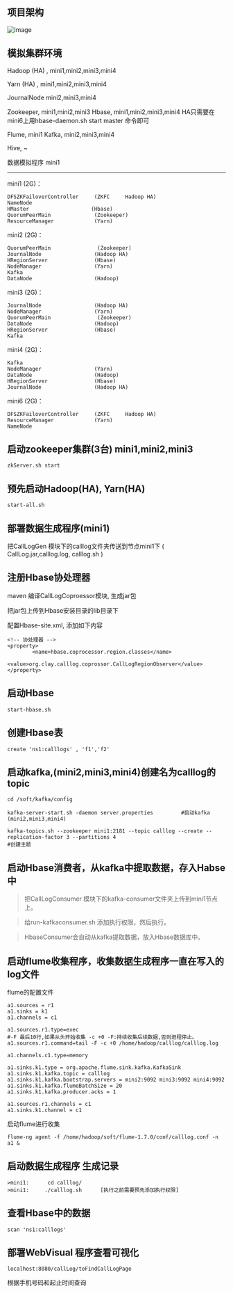 ## 项目架构
![image](https://github.com/clay4444/CallLogCollectSystem/blob/master/Show/CallLogCollectSystem.png)

## 模拟集群环境

Hadoop (HA) , 	mini1,mini2,mini3,mini4

Yarn (HA) ,		mini1,mini2,mini3,mini4

JournalNode		mini2,mini3,mini4

Zookeeper,  		mini1,mini2,mini3
Hbase,  			mini1,mini2,mini3,mini4	 HA只需要在mini6上用hbase-daemon.sh start master 命令即可

Flume,  			mini1
Kafka,  			mini2,mini3,mini4

Hive,  			~

数据模拟程序		mini1

------------------------------------------------------

mini1 (2G)：

~~~
DFSZKFailoverController		(ZKFC     Hadoop HA)
NameNode				
HMaster					   (Hbase)
QuorumPeerMain			    (Zookeeper)
ResourceManager				(Yarn)
~~~

mini2 (2G)：

~~~
QuorumPeerMain			     (Zookeeper)
JournalNode					(Hadoop HA)
HRegionServer				(Hbase)
NodeManager					(Yarn)
Kafka
DataNode					(Hadoop)
~~~

mini3 (2G)：

~~~
JournalNode					(Hadoop HA)
NodeManager					(Yarn)
QuorumPeerMain			     (Zookeeper)
DataNode					(Hadoop)
HRegionServer				(Hbase)
Kafka
~~~

mini4 (2G)：

~~~
Kafka
NodeManager					(Yarn)
DataNode					(Hadoop)
HRegionServer				(Hbase)
JournalNode					(Hadoop HA)
~~~

mini6 (2G)：

~~~
DFSZKFailoverController		(ZKFC     Hadoop HA)
ResourceManager				(Yarn)
NameNode
~~~



## 启动zookeeper集群(3台)  mini1,mini2,mini3

~~~
zkServer.sh start 
~~~



## 预先启动Hadoop(HA), Yarn(HA)

~~~
start-all.sh
~~~



## 部署数据生成程序(mini1)

把CallLogGen 模块下的calllog文件夹传送到节点mini1下 ( CallLog.jar,calllog.log,  calllog.sh )



## 注册Hbase协处理器

maven  编译CallLogCoproessor模块, 生成jar包

把jar包上传到Hbase安装目录的lib目录下

配置Hbase-site.xml,  添加如下内容

~~~
<!-- 协处理器 -->
<property>
        <name>hbase.coprocessor.region.classes</name>
        <value>org.clay.calllog.coprossor.CallLogRegionObserver</value>
</property>
~~~



## 启动Hbase

~~~
start-hbase.sh
~~~



## 创建Hbase表

~~~
create 'ns1:calllogs' , 'f1','f2'
~~~



## 启动kafka,(mini2,mini3,mini4)创建名为calllog的topic

~~~
cd /soft/kafka/config

kafka-server-start.sh -daemon server.properties			#启动kafka (mini2,mini3,mini4)

kafka-topics.sh --zookeeper mini1:2181 --topic calllog --create --replication-factor 3 --partitions 4										#创建主题
~~~



## 启动Hbase消费者，从kafka中提取数据，存入Habse中

> 把CallLogConsumer 模块下的kafka-consumer文件夹上传到mini1节点上。

> 给run-kafkaconsumer.sh 添加执行权限，然后执行。

> HbaseConsumer会自动从kafka提取数据，放入Hbase数据库中。



## 启动flume收集程序，收集数据生成程序一直在写入的log文件

flume的配置文件

~~~
a1.sources = r1
a1.sinks = k1
a1.channels = c1

a1.sources.r1.type=exec
#-F 最后10行,如果从头开始收集 -c +0 -F:持续收集后续数据,否则进程停止。
a1.sources.r1.command=tail -F -c +0 /home/hadoop/calllog/calllog.log

a1.channels.c1.type=memory

a1.sinks.k1.type = org.apache.flume.sink.kafka.KafkaSink
a1.sinks.k1.kafka.topic = calllog
a1.sinks.k1.kafka.bootstrap.servers = mini2:9092 mini3:9092 mini4:9092
a1.sinks.k1.kafka.flumeBatchSize = 20
a1.sinks.k1.kafka.producer.acks = 1

a1.sources.r1.channels = c1
a1.sinks.k1.channel = c1
~~~

启动flume进行收集

~~~
flume-ng agent -f /home/hadoop/soft/flume-1.7.0/conf/calllog.conf -n a1 &
~~~



## 启动数据生成程序   生成记录

~~~
>mini1:      cd calllog/
>mini1:     ./calllog.sh      [执行之前需要预先添加执行权限]
~~~



##  查看Hbase中的数据

~~~
scan 'ns1:calllogs'
~~~





## 部署WebVisual  程序查看可视化

~~~
localhost:8080/callLog/toFindCallLogPage
~~~

根据手机号码和起止时间查询
